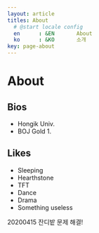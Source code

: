 ```yaml
---
layout: article
titles: About
  # @start locale config
  en      : &EN       About
  ko      : &KO       소개
key: page-about
---
```

# About
## Bios
 - Hongik Univ.
 - BOJ Gold 1. 

## Likes
- Sleeping
- Hearthstone
- TFT
- Dance
- Drama
- Something useless

20200415 잔디밭 문제 해결!